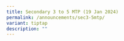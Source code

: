 ```yaml
---
title: Secondary 3 to 5 MTP (19 Jan 2024)
permalink: /announcements/sec3-5mtp/
variant: tiptap
description: ""
---
```

<p></p>